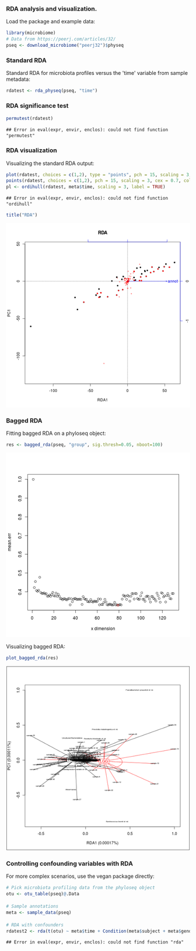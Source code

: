 ### RDA analysis and visualization. 

Load the package and example data:


```r
library(microbiome)
# Data from https://peerj.com/articles/32/
pseq <- download_microbiome("peerj32")$physeq
```

### Standard RDA 

Standard RDA for microbiota profiles versus the 'time' variable from 
sample metadata:


```r
rdatest <- rda_physeq(pseq, "time")
```

### RDA significance test


```r
permutest(rdatest) 
```

```
## Error in eval(expr, envir, enclos): could not find function "permutest"
```

### RDA visualization

Visualizing the standard RDA output:


```r
plot(rdatest, choices = c(1,2), type = "points", pch = 15, scaling = 3, cex = 0.7, col = meta$time)
points(rdatest, choices = c(1,2), pch = 15, scaling = 3, cex = 0.7, col = meta$time)
pl <- ordihull(rdatest, meta$time, scaling = 3, label = TRUE)
```

```
## Error in eval(expr, envir, enclos): could not find function "ordihull"
```

```r
title("RDA")
```

![plot of chunk rda4](figure/rda4-1.png) 

### Bagged RDA

Fitting bagged RDA on a phyloseq object:


```r
res <- bagged_rda(pseq, "group", sig.thresh=0.05, nboot=100)
```

![plot of chunk rda5](figure/rda5-1.png) 

Visualizing bagged RDA:


```r
plot_bagged_rda(res)
```

![plot of chunk rda6](figure/rda6-1.png) 


### Controlling confounding variables with RDA

For more complex scenarios, use the vegan package directly:


```r
# Pick microbiota profiling data from the phyloseq object
otu <- otu_table(pseq)@.Data

# Sample annotations
meta <- sample_data(pseq)

# RDA with confounders
rdatest2 <- rda(t(otu) ~ meta$time + Condition(meta$subject + meta$gender))
```

```
## Error in eval(expr, envir, enclos): could not find function "rda"
```



